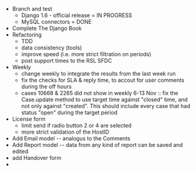  * Branch and test
   - Django 1.6 - official release = IN PROGRESS
   - MySQL connectors = DONE
 * Complete The Django Book
 * Refactoring
   - TDD
   - data consistency (tools)
   - improve speed (i.e. more strict filtration on periods)
   - post support times to the RSL SFDC
 * Weekly
   - change weekly to integrate the results from the last week run
   - fix the checks for SLA & reply time, to accout for user comments during the off hours
   - cases 10668 & 2265 did not show in weekly 6-13 Nov :: fix the Case.update method to use target time against "closed" time, and not only against "created". This should include every case that had status "open" during the target period
 * License form
   - limit send if radio button 2 or 4 are selected
   - more strict validation of the HostID
 * Add Email model -- analogus to the Comments
 * Add Report model -- data from any kind of report can be saved and edited
 * add Handover form
 * 
